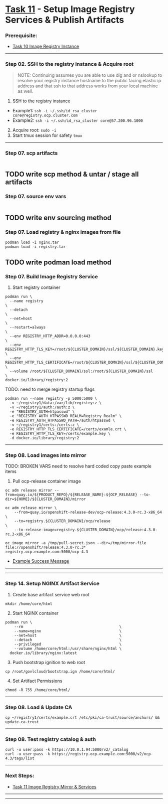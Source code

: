 # [Task 11](../tasks/registry) - Setup Image Registry Services & Publish Artifacts
### Prerequisite:
  + [Task 10 Image Registry Instance]
--------------------------------------------------------------------------------
### Step 02\. SSH to the registry instance & Acquire root
>   NOTE:
>   Continuing assumes you are able to use dig and or nslookup to resolve your
>   registry instance hostname to the public facing elastic ip address and that
>   ssh to that address works from your local machine as well.

  1. SSH to the registry instance
  - Example1: ` ssh -i ~/.ssh/id_rsa_cluster core@registry.ocp.cluster.com `
  - Example2: ` ssh -i ~/.ssh/id_rsa_cluster core@57.200.96.1000 `
  2. Acquire root: ` sudo -i `
  3. Start tmux session for safety
    `tmux`

---------------------------------------------------------------------------------
### Step 07\. scp artifacts
```
```
TODO write scp method & untar / stage all artifacts
---------------------------------------------------------------------------------
### Step 07\. source env vars
```
```
TODO write env sourcing method
---------------------------------------------------------------------------------
### Step 07\. Load registry & nginx images from file
```
podman load -i nginx.tar
podman load -i registry.tar
```
TODO write podman load method
---------------------------------------------------------------------------------
### Step 07\. Build Image Registry Service
  1. Start registry container
```
podman run \
  --name registry                                                                       \
  --detach                                                                              \
  --net=host                                                                            \
  --restart=always                                                                      \
  --env REGISTRY_HTTP_ADDR=0.0.0.0:443                                                  \
  --env REGISTRY_HTTP_TLS_KEY=/root/${CLUSTER_DOMAIN}/ssl/${CLUSTER_DOMAIN}.key         \
  --env REGISTRY_HTTP_TLS_CERTIFICATE=/root/${CLUSTER_DOMAIN}/ssl/${CLUSTER_DOMAIN}.pem \
  --volume /root/${CLUSTER_DOMAIN}/ssl:/root/${CLUSTER_DOMAIN}/ssl                      \
docker.io/library/registry:2
```
TODO: need to merge registry startup flags
```
podman run --name registry -p 5000:5000 \
  -v ~/registry1/data:/var/lib/registry:z \
  -v ~/registry1/auth:/auth:z \
  -e "REGISTRY_AUTH=htpasswd" \
  -e "REGISTRY_AUTH_HTPASSWD_REALM=Registry Realm" \
  -e REGISTRY_AUTH_HTPASSWD_PATH=/auth/htpasswd \
  -v ~/registry1/certs:/certs:z \
  -e REGISTRY_HTTP_TLS_CERTIFICATE=/certs/examle.crt \
  -e REGISTRY_HTTP_TLS_KEY=/certs/example.key \
  -d docker.io/library/registry:2
```

---------------------------------------------------------------------------------
### Step 08\. Load images into mirror
TODO: BROKEN VARS need to resolve hard coded copy paste example items

  1. Pull ocp-release container image
```
oc adm release mirror --from=quay.io/${PRODUCT_REPO}/${RELEASE_NAME}:${OCP_RELEASE} --to-dir=${HOME}/${CLUSTER_DOMAIN}/mirror
```
```
oc adm release mirror \
    --from=quay.io/openshift-release-dev/ocp-release:4.3.0-rc.3-x86_64          \
    --to=registry.${CLUSTER_DOMAIN}/ocp/release                                 \
    --to-release-image=registry.${CLUSTER_DOMAIN}/ocp/release:4.3.0-rc.3-x86_64
```
```
oc image mirror -a /tmp/pull-secret.json --dir=/tmp/mirror-file file://openshift/release:4.3.0-rc.3* registry.ocp.example.com:5000/ocp-4.3
```
  + [Example Success Message]    
---------------------------------------------------------------------------------
---------------------------------------------------------------------------------
### Step 14. Setup NGINX Artifact Service
  1. Create base artifact service web root
```
mkdir /home/core/html
```
  2. Start NGINX container
```
podman run \
    --rm                                           \
    --name=nginx                                   \
    --net=host                                     \
    --detach                                       \
    --privileged                                   \
    --volume /home/core/html:/usr/share/nginx/html \
  docker.io/library/nginx:latest
```
  3. Push bootstrap ignition to web root
```
cp /root/govlcloud/bootstrap.ign /home/core/html/
```
  4. Set Artifact Permissions
```
chmod -R 755 /home/core/html/
```

---------------------------------------------------------------------------------
### Step 08\. Load & Update CA
```
cp ~/registry1/certs/example.crt /etc/pki/ca-trust/source/anchors/ && update-ca-trust
```

---------------------------------------------------------------------------------
### Step 08\. Test registry catalog & auth
```
curl -u user:pass -k https://10.0.1.94:5000/v2/_catalog
curl -u user:pass -k https://registry.ocp.example.com:5000/v2/ocp-4.3/tags/list
```
---------------------------------------------------------------------------------
### Next Steps:
  + [Task 11 Image Registry Mirror & Services]
--------------------------------------------------------------------------------
[EC2]:https://console.amazonaws-us-gov.com/ec2/home
[VPC]:https://console.amazonaws-us-gov.com/vpc/home
[AMIs]:https://console.amazonaws-us-gov.com/ec2/home#Images
[Instances]:https://console.amazonaws-us-gov.com/ec2/home#Instances
[AWS Console]:https://console.amazonaws-us-gov.com/console/home
[Elastic IPs]:https://console.amazonaws-us-gov.com/vpc/home#Addresses
[Route 53 DNS]:https://console.amazonaws-us-gov.com/route53/home
[User-provisioned Infrastructure]:https://cloud.redhat.com/openshift/install/aws/user-provisioned
[Red Hat OpenShift Cluster Manager]:https://cloud.redhat.com/openshift/
[Example Success Message]:../tasks/registry/lib/install-config/oc_adm_success_example.txt
--------------------------------------------------------------------------------
[Task 01 Prerequisites]:manual/01_Prerequisites.md
[Task 02 Stage Assets]:manual/02_StageAssets.md
[Task 03 Certificates]:manual/03_Certificates.md
[Task 04 Setup AWS VPC]:manual/04_SetupVPC.md
[Task 05 Configure Route53 DNS]:manual/05_Route53DNS.md
[Task 06 Setup Target Groups]:manual/06_TargetGroups.md
[Task 07 Setup Load Balancers]:manual/07_LoadBalancers.md
[Task 08 Setup Security Groups]:manual/08_SecurityGroups.md
[Task 09 Setup IAM Roles]:manual/09_IAMRoles.md
[Task 10 Image Registry Instance]:manual/10_ImageRegistryInstance.md
[Task 11 Image Registry Mirror & Services]:manual/11_ImageRegistryServices.md
[Task 12 Build Nodes]:manual/12_BuildNodes.md
[Task 13 Deploy]:manual/13_Deploy.md
